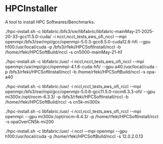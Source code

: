 # HPCInstaller
A tool to install HPC Softwares/Benchmarks.


./hpc-install.sh -c libfabric:/bfs3/sw/libfabric/libfabric-mainMay-21-2025-20-33-gcc11.5.0-cuda/  -i nccl,nccl_tests,aws_ofi_nccl --mpi openmpi:/bfs3/sw/mpi/gcc/openmpi-5.0.3-gcc8.5.0-cuda12.6-hfi  --gpu h100:/usr/local/cuda -p /bfs3/rfeki/HPCSoftInstall/nccl -b /home/rfeki/HPCSoftBuild/nccl -s cn5000-mainMay-21-h1


./hpc-install.sh -c libfabric:/usr/  -i nccl,nccl_tests,aws_ofi_nccl --mpi openmpi:/usr/mpi/gcc/openmpi-4.1.6-cuda-hfi/  --gpu a40:/usr/local/cuda -p /bfs3/rfeki/HPCSoftInstall/nccl -b /home/rfeki/HPCSoftBuild/nccl -s opa-a40



./hpc-install.sh -c libfabric:/usr/  -i rccl,rccl_tests,aws_ofi_rccl --mpi openmpi:/bfs3/sw/mpi/gcc/openmpi-5.0.6-gcc11.5.0-rocm6.3.3-ofi/  --gpu mi300x:/opt/rocm-6.3.3/ -p /bfs3/rfeki/HPCSoftInstall/rccl -b /home/rfeki/HPCSoftBuild/rccl -s cn5k-mi300x


./hpc-install.sh -c libfabric:/usr/  -i rccl,rccl_tests,aws_ofi_rccl --mpi openmpi:  --gpu mi300x:/opt/rocm-6.4.3/ -p /home/rfeki/HPCSoftInstall/rccl -s opaOverCN5k-mi200



./hpc-install.sh -c libfabric:/usr/  -i nccl --mpi openmpi  --gpu h100:/usr/local/cuda -p /home/rfeki/HPCSoftBuild/nccl -s 12.0.2.0.13

